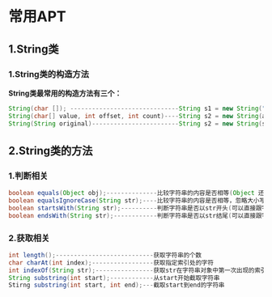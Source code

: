 # 常用APT
## 1.String类

### 1.String类的构造方法
**String类最常用的构造方法有三个：**<br>
```java
String(char []); ------------------------------String s1 = new String("Hello World!");
String(char[] value, int offset, int count)----String s2 = new String(arry, 0, arry.lenth());
String(String original)------------------------String s2 = new String(s1+" noble");
```

## 2.String类的方法

### 1.判断相关
```java
boolean equals(Object obj);--------------比较字符串的内容是否相等(Object 还是传递一个String类)(可以直接跟字符串)；
boolean equalsIgnoreCase(String str);----比较字符串的内容是否相等，忽略大小写(可以直接跟字符串)
boolean startsWith(String str);----------判断字符串是否以str开头(可以直接跟字符串)
boolean endsWith(String str);------------判断字符串是否以str结尾(可以直接跟字符串)
```

### 2.获取相关
```java
int length();---------------------------获取字符串的个数
char charAt(int index);-----------------获取指定索引处的字符
int indexOf(String str);----------------获取str在字符串对象中第一次出现的索引(可以输入一个字符)
String substring(int start);------------从start开始截取字符串
Stirng substring(int start, int end);---截取start到end的字符串
```



































#
